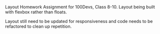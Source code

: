Layout Homework Assignment for 100Devs, Class 8-10.
Layout being built with flexbox rather than floats.

Layout still need to be updated for responsiveness and code needs to be refactored to clean up repetition.
